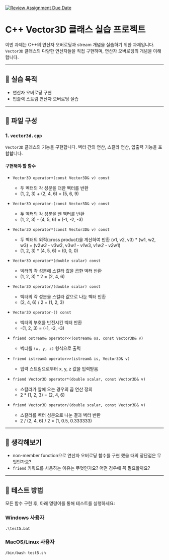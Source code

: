 [![Review Assignment Due Date](https://classroom.github.com/assets/deadline-readme-button-22041afd0340ce965d47ae6ef1cefeee28c7c493a6346c4f15d667ab976d596c.svg)](https://classroom.github.com/a/UU5RIujy)
# C++ Vector3D 클래스 실습 프로젝트

이번 과제는 C++의 연산자 오버로딩과 stream 개념을 실습하기 위한 과제입니다.
`Vector3D` 클래스의 다양한 연산자들을 직접 구현하며, 연산자 오버로딩의 개념을 이해합니다.

---

## 🎯 실습 목적

- 연산자 오버로딩 구현
- 입출력 스트림 연산자 오버로딩 실습

---

## 📁 파일 구성

### 1. `vector3d.cpp`

`Vector3D` 클래스의 기능을 구현합니다. 벡터 간의 연산, 스칼라 연산, 입출력 기능을 포함합니다.

#### 구현해야 할 함수

- `Vector3D operator+(const Vector3D& v) const`
  - 두 벡터의 각 성분을 더한 벡터를 반환
  - (1, 2, 3) + (2, 4, 6) = (5, 6, 9)

- `Vector3D operator-(const Vector3D& v) const`
  - 두 벡터의 각 성분을 뺀 벡터를 반환
  - (1, 2, 3) - (4, 5, 6) = (-1, -2, -3)

- `Vector3D operator*(const Vector3D& v) const`
  - 두 벡터의 외적(cross product)을 계산하여 반환 (v1, v2, v3) * (w1, w2, w3) = (v2*w3 - v3*w2, v3*w1 - v1*w3, v1*w2 - v2*w1)
  - (1, 2, 3) * (4, 5, 6) = (0, 0, 0)

- `Vector3D operator*(double scalar) const`
  - 벡터의 각 성분에 스칼라 값을 곱한 벡터 반환
  - (1, 2, 3) * 2 = (2, 4, 6)

- `Vector3D operator/(double scalar) const`
  - 벡터의 각 성분을 스칼라 값으로 나눈 벡터 반환
  - (2, 4, 6) / 2 = (1, 2, 3)

- `Vector3D operator-() const`
  - 벡터의 부호를 반전시킨 벡터 반환
  - -(1, 2, 3) = (-1, -2, -3)

- `friend ostream& operator<<(ostream& os, const Vector3D& v)`
  - 벡터를 `(x, y, z)` 형식으로 출력

- `friend istream& operator>>(istream& is, Vector3D& v)`
  - 입력 스트림으로부터 x, y, z 값을 입력받음

- `friend Vector3D operator*(double scalar, const Vector3D& v)`
  - 스칼라가 앞에 오는 경우의 곱 연산 정의
  - 2 * (1, 2, 3) = (2, 4, 6)

- `friend Vector3D operator/(double scalar, const Vector3D& v)`
  - 스칼라를 벡터 성분으로 나눈 결과 벡터 반환
  - 2 / (2, 4, 6) / 2 = (1, 0.5, 0.333333)

---

## 🧠 생각해보기

- non-member function으로 연산자 오버로딩 함수를 구현 했을 때의 장단점은 무엇인가요?
- `friend` 키워드를 사용하는 이유는 무엇인가요? 어떤 경우에 꼭 필요할까요?

---

## 🧪 테스트 방법

모든 함수 구현 후, 아래 명령어를 통해 테스트를 실행하세요:

### Windows 사용자
```
.\test5.bat
```

### MacOS/Linux 사용자
```bash
/bin/bash test5.sh
```


